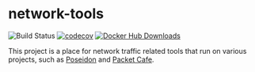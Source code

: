 # network-tools

![Build Status](https://github.com/IQTLabs/network-tools/workflows/test/badge.svg)
[![codecov](https://codecov.io/gh/IQTLabs/network-tools/branch/main/graph/badge.svg)](https://codecov.io/gh/IQTLabs/network-tools)
[![Docker Hub Downloads](https://img.shields.io/docker/pulls/iqtlabs/p0f.svg)](https://hub.docker.com/u/iqtlabs)

This project is a place for network traffic related tools that run on various projects, such as [Poseidon](https://github.com/IQTLabs/poseidon) and [Packet Cafe](https://github.com/IQTLabs/packet_cafe).

